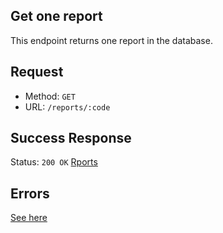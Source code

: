 ## Get one report
This endpoint returns one report in the database.

## Request
- Method: `GET`
- URL: `/reports/:code`

## Success Response
Status: `200 OK`
[Rports](../../response/reports.md)

## Errors
[See here](../../response/error.md)